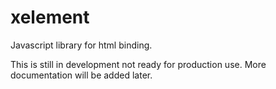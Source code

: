 # xelement
Javascript library for html binding.

This is still in development not ready for production use.  More documentation will be added later.